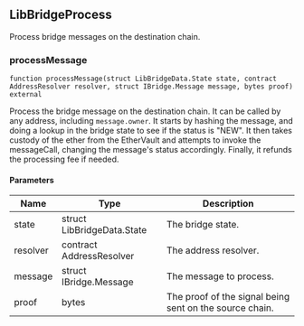 ## LibBridgeProcess

Process bridge messages on the destination chain.

### processMessage

```solidity
function processMessage(struct LibBridgeData.State state, contract AddressResolver resolver, struct IBridge.Message message, bytes proof) external
```

Process the bridge message on the destination chain. It can be called by
any address, including `message.owner`. It starts by hashing the message,
and doing a lookup in the bridge state to see if the status is "NEW". It
then takes custody of the ether from the EtherVault and attempts to
invoke the messageCall, changing the message's status accordingly.
Finally, it refunds the processing fee if needed.

#### Parameters

| Name     | Type                       | Description                                             |
| -------- | -------------------------- | ------------------------------------------------------- |
| state    | struct LibBridgeData.State | The bridge state.                                       |
| resolver | contract AddressResolver   | The address resolver.                                   |
| message  | struct IBridge.Message     | The message to process.                                 |
| proof    | bytes                      | The proof of the signal being sent on the source chain. |
